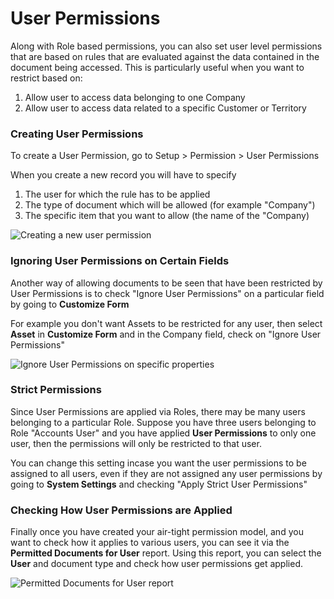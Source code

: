 # User Permissions

Along with Role based permissions, you can also set user level permissions that are based on rules that are evaluated against the data contained in the document being accessed. This is particularly useful when you want to restrict based on:

1. Allow user to access data belonging to one Company
1. Allow user to access data related to a specific Customer or Territory

### Creating User Permissions

To create a User Permission, go to Setup > Permission > User Permissions

When you create a new record you will have to specify

1. The user for which the rule has to be applied
1. The type of document which will be allowed (for example "Company")
1. The specific item that you want to allow (the name of the "Company)

<img src="{{docs_base_url}}/assets/img/users-and-permissions/user-perms/new-user-permission.png" class="screenshot" alt="Creating a new user permission">

### Ignoring User Permissions on Certain Fields

Another way of allowing documents to be seen that have been restricted by User Permissions is to check "Ignore User Permissions" on a particular field by going to **Customize Form**

For example you don't want Assets to be restricted for any user, then select **Asset** in **Customize Form** and in the Company field, check on "Ignore User Permissions"


<img src="{{docs_base_url}}/assets/img/users-and-permissions/user-perms/ignore-user-permissions.png" class="screenshot" alt="Ignore User Permissions on specific properties">


### Strict Permissions

Since User Permissions are applied via Roles, there may be many users belonging to a particular Role. Suppose you have three users belonging to Role "Accounts User" and you have applied **User Permissions** to only one user, then the permissions will only be restricted to that user.

You can change this setting incase you want the user permissions to be assigned to all users, even if they are not assigned any user permissions by going to **System Settings** and checking "Apply Strict User Permissions"

### Checking How User Permissions are Applied

Finally once you have created your air-tight permission model, and you want to check how it applies to various users, you can see it via the **Permitted Documents for User** report. Using this report, you can select the **User** and document type and check how user permissions get applied.

<img src="{{docs_base_url}}/assets/img/users-and-permissions/user-perms/permitted-documents.png" class="screenshot" alt="Permitted Documents for User report">
